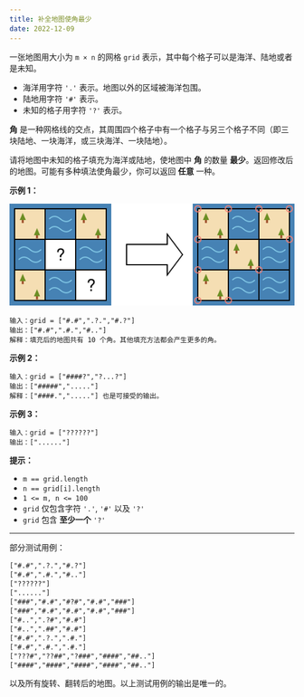 ```yaml
---
title: 补全地图使角最少
date: 2022-12-09
---
```


一张地图用大小为 `m × n` 的网格 `grid` 表示，其中每个格子可以是海洋、陆地或者是未知。

- 海洋用字符 `'.'` 表示。地图以外的区域被海洋包围。
- 陆地用字符 `'#'` 表示。
- 未知的格子用字符 `'?'` 表示。

**角** 是一种网格线的交点，其周围四个格子中有一个格子与另三个格子不同（即三块陆地、一块海洋，或三块海洋、一块陆地）。

请将地图中未知的格子填充为海洋或陆地，使地图中 **角** 的数量 **最少**。返回修改后的地图。可能有多种填法使角最少，你可以返回 **任意** 一种。

**示例 1：**

<!----><img src="image.svg">

```
输入：grid = ["#.#",".?.","#.?"]
输出：["#.#",".#.","#.."]
解释：填充后的地图共有 10 个角。其他填充方法都会产生更多的角。
```

**示例 2：**

```
输入：grid = ["####?","?...?"]
输出：["#####","....."]
解释：["####.","....."] 也是可接受的输出。
```

**示例 3：**

```
输入：grid = ["??????"]
输出：["......"]
``` 

**提示：**

- `m == grid.length`
- `n == grid[i].length`
- `1 <= m, n <= 100`
- `grid` 仅包含字符 `'.'`, `'#'` 以及 `'?'`
- `grid` 包含 **至少一个** `'?'`

---

部分测试用例：

```
["#.#",".?.","#.?"]
["#.#",".#.","#.."]
["??????"]
["......"]
["###","#.#","#?#","#.#","###"]
["###","#.#","#.#","#.#","###"]
["#..",".?#","#.#"]
["#..",".##","#.#"]
["#.#",".?.",".#."]
["#.#",".#.",".#."]
["???#","??##","?###","####","##.."]
["####","####","####","####","##.."]
```

以及所有旋转、翻转后的地图。以上测试用例的输出是唯一的。
